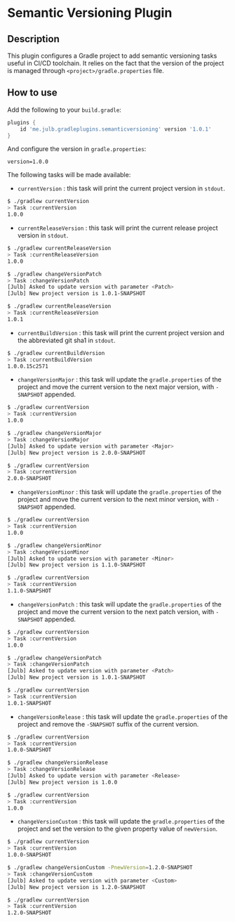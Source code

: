 # Semantic Versioning Plugin

## Description

This plugin configures a Gradle project to add semantic versioning tasks useful in CI/CD toolchain.
It relies on the fact that the version of the project is managed through `<project>/gradle.properties` file.

## How to use

Add the following to your `build.gradle`:

```groovy
plugins {
    id 'me.julb.gradleplugins.semanticversioning' version '1.0.1'
}
```

And configure the version in `gradle.properties`:

```properties
version=1.0.0
```

The following tasks will be made available:

- `currentVersion` : this task will print the current project version in `stdout`.

```bash
$ ./gradlew currentVersion
> Task :currentVersion
1.0.0
```

- `currentReleaseVersion` : this task will print the current release project version in `stdout`.

```bash
$ ./gradlew currentReleaseVersion
> Task :currentReleaseVersion
1.0.0

$ ./gradlew changeVersionPatch
> Task :changeVersionPatch
[Julb] Asked to update version with parameter <Patch>
[Julb] New project version is 1.0.1-SNAPSHOT

$ ./gradlew currentReleaseVersion
> Task :currentReleaseVersion
1.0.1
```

- `currentBuildVersion` : this task will print the current project version and the abbreviated git sha1 in `stdout`.

```bash
$ ./gradlew currentBuildVersion
> Task :currentBuildVersion
1.0.0.15c2571
```

- `changeVersionMajor` : this task will update the `gradle.properties` of the project and move the current version to the next major version, with `-SNAPSHOT` appended.

```bash
$ ./gradlew currentVersion
> Task :currentVersion
1.0.0

$ ./gradlew changeVersionMajor
> Task :changeVersionMajor
[Julb] Asked to update version with parameter <Major>
[Julb] New project version is 2.0.0-SNAPSHOT

$ ./gradlew currentVersion
> Task :currentVersion
2.0.0-SNAPSHOT
```

- `changeVersionMinor` : this task will update the `gradle.properties` of the project and move the current version to the next minor version, with `-SNAPSHOT` appended.

```bash
$ ./gradlew currentVersion
> Task :currentVersion
1.0.0

$ ./gradlew changeVersionMinor
> Task :changeVersionMinor
[Julb] Asked to update version with parameter <Minor>
[Julb] New project version is 1.1.0-SNAPSHOT

$ ./gradlew currentVersion
> Task :currentVersion
1.1.0-SNAPSHOT
```

- `changeVersionPatch` : this task will update the `gradle.properties` of the project and move the current version to the next patch version, with `-SNAPSHOT` appended.

```bash
$ ./gradlew currentVersion
> Task :currentVersion
1.0.0

$ ./gradlew changeVersionPatch
> Task :changeVersionPatch
[Julb] Asked to update version with parameter <Patch>
[Julb] New project version is 1.0.1-SNAPSHOT

$ ./gradlew currentVersion
> Task :currentVersion
1.0.1-SNAPSHOT
```

- `changeVersionRelease` : this task will update the `gradle.properties` of the project and remove the `-SNAPSHOT` suffix of the current version.

```bash
$ ./gradlew currentVersion
> Task :currentVersion
1.0.0-SNAPSHOT

$ ./gradlew changeVersionRelease
> Task :changeVersionRelease
[Julb] Asked to update version with parameter <Release>
[Julb] New project version is 1.0.0

$ ./gradlew currentVersion
> Task :currentVersion
1.0.0
```

- `changeVersionCustom` : this task will update the `gradle.properties` of the project and set the version to the given property value of `newVersion`.

```bash
$ ./gradlew currentVersion
> Task :currentVersion
1.0.0-SNAPSHOT

$ ./gradlew changeVersionCustom -PnewVersion=1.2.0-SNAPSHOT
> Task :changeVersionCustom
[Julb] Asked to update version with parameter <Custom>
[Julb] New project version is 1.2.0-SNAPSHOT

$ ./gradlew currentVersion
> Task :currentVersion
1.2.0-SNAPSHOT
```
